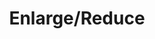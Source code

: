 ---
title: "Enlarge/Reduce"
index:
  - enlarge-reduce
permalink: /spells/enlarge-reduce/
tags:
  - Spell
  - 2nd Level
  - Transmutation
available_for:
  - Sorcerer
  - Wizard
level: "2nd Level"
school: "Transmutation"
range: "30 ft"
comp:
  - V
  - S
  - M
material: "a pinch iron powder."
duration: "1 Minute"
concentration: true
attack: "CON Save"
description: |
  You cause a creature or an object you can see within range to grow larger or smaller for the duration. Choose either a creature or an object that is neither worn nor carried. If the target is unwilling, it can make a Constitution saving throw. On a success, the spell has no effect.

  If the target is a creature, everything it is wearing and carrying changes size with it. Any item dropped by an affected creature returns to normal size at once.

  ***Enlarge.*** The target's size doubles in all dimensions, and its weight is multiplied by eight. This growth increases its size by one category-from Medium to Large, for example. If there isn't enough room for the target to double its size, the creature or object attains the maximum possible size in the space available. Until the spell ends, the target also has advantage on Strength checks and Strength saving throws. The target's weapons also grow to match its new size. While these weapons are enlarged, the target's attacks with them deal 1d4 extra damage.

  ***Reduce.*** The target's size is halved in all dimensions, and its weight is reduced to one-eighth of normal. This reduction decreases its size by one category-from Medium to Small, for example. Until the spell ends, the target also has disadvantage on Strength checks and Strength saving throws. The target's weapons also shrink to match its new size. While these weapons are reduced, the target's attacks with them deal 1d4 less damage (this can't reduce the damage below 1).
excerpt: "You cause a creature or an object you can see within range to grow larger or smaller for the duration."
source: "Basic Rules"
---
